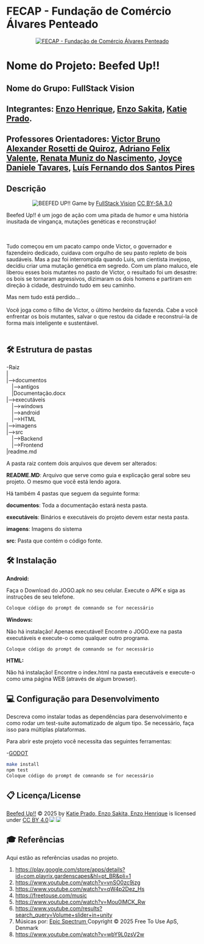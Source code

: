 
# FECAP - Fundação de Comércio Álvares Penteado

<p align="center">
<a href= "https://www.fecap.br/"><img src="https://encrypted-tbn0.gstatic.com/images?q=tbn:ANd9GcRhZPrRa89Kma0ZZogxm0pi-tCn_TLKeHGVxywp-LXAFGR3B1DPouAJYHgKZGV0XTEf4AE&usqp=CAU" alt="FECAP - Fundação de Comércio Álvares Penteado" border="0"></a>
</p>

# Nome do Projeto: Beefed Up!!

## Nome do Grupo: FullStack Vision

## Integrantes: <a href="https://www.linkedin.com/in/enzohenrique777/">Enzo Henrique</a>, <a href="https://github.com/Enzooouu12">Enzo Sakita</a>, <a href="https://www.linkedin.com/in/katie-prado-388129312/">Katie Prado</a>.
## Professores Orientadores: <a href="https://www.linkedin.com/in/victorbarq/">Victor Bruno Alexander Rosetti de Quiroz</a>, <a href="https://www.linkedin.com/in/adriano-valente-534576135/">Adriano Felix Valente</a>, <a href="https://www.linkedin.com/in/remuniz/">Renata Muniz do Nascimento</a>, <a href="https://www.linkedin.com/in/joyce-tavares-18821719a/">Joyce Daniele Tavares</a>, <a href="https://www.linkedin.com/in/luisspires/">Luís Fernando dos Santos Pires</a>

## Descrição

<p align="center">
<img src="https://github.com/user-attachments/assets/df1c0547-efa3-4944-ae56-aa6587892ab0" alt="BEEFED UP!!" border="0">
  Game by <a href="http://www.nyphotographic.com/">FullStack Vision</a> <a rel="license" href="https://creativecommons.org/licenses/by-sa/3.0/">CC BY-SA 3.0</a>
</p>


Beefed Up!! é um jogo de ação com uma pitada de humor e uma história inusitada de vingança, mutações genéticas e reconstrução!

<br><br>
Tudo começou em um pacato campo onde Victor, o governador e fazendeiro dedicado, cuidava com orgulho de seu pasto repleto de bois saudáveis. Mas a paz foi interrompida quando Luis, um cientista invejoso, decidiu criar uma mutação genética em segredo. Com um plano maluco, ele liberou esses bois mutantes no pasto de Victor, o resultado foi um desastre: os bois se tornaram agressivos, dizimaram os dois homens e partiram em direção à cidade, destruindo tudo em seu caminho.

Mas nem tudo está perdido...
<br><br>
Você joga como o filho de Victor, o último herdeiro da fazenda. Cabe a você enfrentar os bois mutantes, salvar o que restou da cidade e reconstruí-la de forma mais inteligente e sustentável.
<br><br>

## 🛠 Estrutura de pastas

-Raiz<br>
|<br>
|-->documentos<br>
  &emsp;|-->antigos<br>
  &emsp;|Documentação.docx<br>
|-->executáveis<br>
  &emsp;|-->windows<br>
  &emsp;|-->android<br>
  &emsp;|-->HTML<br>
|-->imagens<br>
|-->src<br>
  &emsp;|-->Backend<br>
  &emsp;|-->Frontend<br>
|readme.md<br>

A pasta raiz contem dois arquivos que devem ser alterados:

<b>README.MD</b>: Arquivo que serve como guia e explicação geral sobre seu projeto. O mesmo que você está lendo agora.

Há também 4 pastas que seguem da seguinte forma:

<b>documentos</b>: Toda a documentação estará nesta pasta.

<b>executáveis</b>: Binários e executáveis do projeto devem estar nesta pasta.

<b>imagens</b>: Imagens do sistema

<b>src</b>: Pasta que contém o código fonte.

## 🛠 Instalação

<b>Android:</b>

Faça o Download do JOGO.apk no seu celular.
Execute o APK e siga as instruções de seu telefone.

```sh
Coloque código do prompt de comnando se for necessário
```

<b>Windows:</b>

Não há instalação! Apenas executável!
Encontre o JOGO.exe na pasta executáveis e execute-o como qualquer outro programa.

```sh
Coloque código do prompt de comnando se for necessário
```

<b>HTML:</b>

Não há instalação!
Encontre o index.html na pasta executáveis e execute-o como uma página WEB (através de algum browser).

## 💻 Configuração para Desenvolvimento

Descreva como instalar todas as dependências para desenvolvimento e como rodar um test-suite automatizado de algum tipo. Se necessário, faça isso para múltiplas plataformas.

Para abrir este projeto você necessita das seguintes ferramentas:

-<a href="https://godotengine.org/download">GODOT</a>

```sh
make install
npm test
Coloque código do prompt de comnando se for necessário
```

## 📋 Licença/License
<a href="https://creativecommons.org">Beefed Up!!</a> © 2025 by <a href="https://creativecommons.org">Katie Prado, Enzo Sakita, Enzo Henrique</a> is licensed under <a href="https://creativecommons.org/licenses/by/4.0/">CC BY 4.0</a><img src="https://mirrors.creativecommons.org/presskit/icons/cc.svg" style="max-width: 1em;max-height:1em;margin-left: .2em;"><img src="https://mirrors.creativecommons.org/presskit/icons/by.svg" style="max-width: 1em;max-height:1em;margin-left: .2em;">

## 🎓 Referências

Aqui estão as referências usadas no projeto.

1. <https://play.google.com/store/apps/details?id=com.playrix.gardenscapes&hl=pt_BR&pli=1>
2. <https://www.youtube.com/watch?v=vnSO0zc9jzg>
3. <https://www.youtube.com/watch?v=qW4p2Dez_Hs>
4. <https://freetouse.com/music>
5. <https://www.youtube.com/watch?v=Mou0lMCK_Rw>
6. <https://www.youtube.com/results?search_query=Volume+slider+in+unity>
7. Músicas por: <a href="https://freetouse.com/music/search/overtaken/"> Epic Spectrum </a> Copyright © 2025 Free To Use ApS, Denmark
8. <https://www.youtube.com/watch?v=wbY9L0zsV2w>
